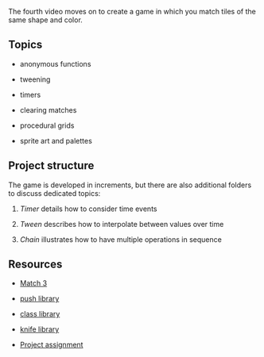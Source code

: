 The fourth video moves on to create a game in which you match tiles of the same shape and color.

## Topics

- anonymous functions

- tweening

- timers

- clearing matches

- procedural grids

- sprite art and palettes

## Project structure

The game is developed in increments, but there are also additional folders to discuss dedicated topics:

1. _Timer_ details how to consider time events

2. _Tween_ describes how to interpolate between values over time

3. _Chain_ illustrates how to have multiple operations in sequence

## Resources

- [Match 3](https://youtu.be/64TbMmCgRv0)

- [push library](https://github.com/Ulydev/push)

- [class library](https://github.com/vrld/hump/blob/master/class.lua)

- [knife library](https://github.com/airstruck/knife)

- [Project assignment](https://docs.cs50.net/ocw/games/assignments/3/assignment3.html)

